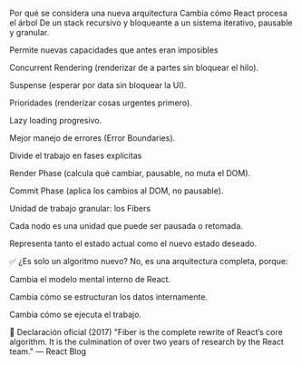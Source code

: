 Por qué se considera una nueva arquitectura
Cambia cómo React procesa el árbol
De un stack recursivo y bloqueante a un sistema iterativo, pausable y granular.

Permite nuevas capacidades que antes eran imposibles

Concurrent Rendering (renderizar de a partes sin bloquear el hilo).

Suspense (esperar por data sin bloquear la UI).

Prioridades (renderizar cosas urgentes primero).

Lazy loading progresivo.

Mejor manejo de errores (Error Boundaries).

Divide el trabajo en fases explícitas

Render Phase (calcula qué cambiar, pausable, no muta el DOM).

Commit Phase (aplica los cambios al DOM, no pausable).

Unidad de trabajo granular: los Fibers

Cada nodo es una unidad que puede ser pausada o retomada.

Representa tanto el estado actual como el nuevo estado deseado.

✅ ¿Es solo un algoritmo nuevo?
No, es una arquitectura completa, porque:

Cambia el modelo mental interno de React.

Cambia cómo se estructuran los datos internamente.

Cambia cómo se ejecuta el trabajo.

📜 Declaración oficial (2017)
"Fiber is the complete rewrite of React’s core algorithm. It is the culmination of over two years of research by the React team."
— React Blog